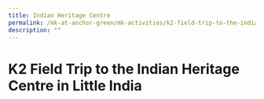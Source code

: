 ```yaml
---
title: Indian Heritage Centre
permalink: /mk-at-anchor-green/mk-activities/k2-field-trip-to-the-indian-heritage-centre/
description: ""
---
```

# K2 Field Trip to the Indian Heritage Centre in Little India